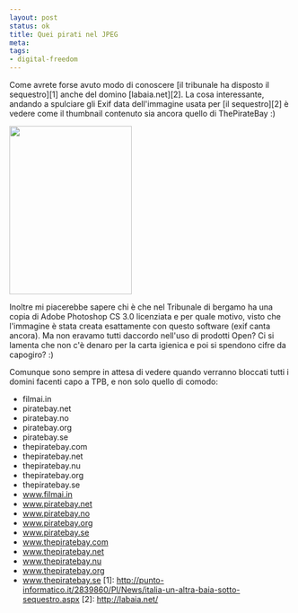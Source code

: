 ```yaml
--- 
layout: post
status: ok
title: Quei pirati nel JPEG
meta: 
tags: 
- digital-freedom
---
```

Come avrete forse avuto modo di conoscere [il tribunale ha disposto il sequestro][1] anche del domino [labaia.net][2]. La cosa interessante, andando a spulciare gli Exif data dell'immagine usata per [il sequestro][2] è vedere come il thumbnail contenuto sia ancora quello di ThePirateBay :)  
  
<a href="http://fast.mgpf.it//2010/03/Labaia.png"><img src="http://fast.mgpf.it//2010/03/Labaia-218x300.png" alt="" title="Labaia" width="218" height="300" class="aligncenter size-medium wp-image-1903" /></a>
  
Inoltre mi piacerebbe sapere chi è che nel Tribunale di bergamo ha una copia di Adobe Photoshop CS 3.0 licenziata e per quale motivo, visto che l'immagine è stata creata esattamente con questo software (exif canta ancora). Ma non eravamo tutti daccordo nell'uso di prodotti Open? Ci si lamenta che non c'è denaro per la carta igienica e poi si spendono cifre da capogiro? :)  
  
Comunque sono sempre in attesa di vedere quando verranno bloccati tutti i domini facenti capo a TPB, e non solo quello di comodo:  
  
* filmai.in
* piratebay.net
* piratebay.no
* piratebay.org
* piratebay.se
* thepiratebay.com
* thepiratebay.net
* thepiratebay.nu
* thepiratebay.org
* thepiratebay.se
* www.filmai.in
* www.piratebay.net
* www.piratebay.no
* www.piratebay.org
* www.piratebay.se
* www.thepiratebay.com
* www.thepiratebay.net
* www.thepiratebay.nu
* www.thepiratebay.org
* www.thepiratebay.se
[1]: http://punto-informatico.it/2839860/PI/News/italia-un-altra-baia-sotto-sequestro.aspx
[2]: http://labaia.net/ 
